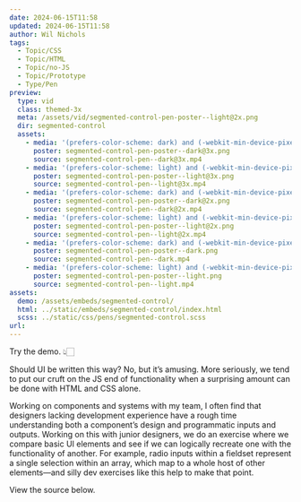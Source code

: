 ```yaml
---
date: 2024-06-15T11:58
updated: 2024-06-15T11:58
author: Wil Nichols
tags:
  - Topic/CSS
  - Topic/HTML
  - Topic/no-JS
  - Topic/Prototype
  - Type/Pen
preview: 
  type: vid
  class: themed-3x
  meta: /assets/vid/segmented-control-pen-poster--light@2x.png
  dir: segmented-control
  assets:
    - media: '(prefers-color-scheme: dark) and (-webkit-min-device-pixel-ratio: 3) and (min-resolution: 180dpi)'
      poster: segmented-control-pen-poster--dark@3x.png
      source: segmented-control-pen--dark@3x.mp4
    - media: '(prefers-color-scheme: light) and (-webkit-min-device-pixel-ratio: 3) and (min-resolution: 180dpi)'
      poster: segmented-control-pen-poster--light@3x.png
      source: segmented-control-pen--light@3x.mp4
    - media: '(prefers-color-scheme: dark) and (-webkit-min-device-pixel-ratio: 2) and (min-resolution: 120dpi)'
      poster: segmented-control-pen-poster--dark@2x.png
      source: segmented-control-pen--dark@2x.mp4
    - media: '(prefers-color-scheme: light) and (-webkit-min-device-pixel-ratio: 2) and (min-resolution: 120dpi)'
      poster: segmented-control-pen-poster--light@2x.png
      source: segmented-control-pen--light@2x.mp4
    - media: '(prefers-color-scheme: dark) and (-webkit-min-device-pixel-ratio: 1) and (min-resolution: 60dpi)'
      poster: segmented-control-pen-poster--dark.png
      source: segmented-control-pen--dark.mp4
    - media: '(prefers-color-scheme: light) and (-webkit-min-device-pixel-ratio: 1) and (min-resolution: 60dpi)'
      poster: segmented-control-pen-poster--light.png
      source: segmented-control-pen--light.mp4
assets: 
  demo: /assets/embeds/segmented-control/
  html: ../static/embeds/segmented-control/index.html
  scss: ../static/css/pens/segmented-control.scss
url: 
---
```

Try the demo. 👆🏻

Should UI be written this way? No, but it’s amusing. More seriously, we tend to put our cruft on the JS end of functionality when a surprising amount can be done with HTML and CSS alone. 

Working on components and systems with my team, I often find that designers lacking development experience have a rough time understanding both a component’s design and programmatic inputs and outputs. Working on this with junior designers, we do an exercise where we compare basic UI elements and see if we can logically recreate one with the functionality of another. For example, radio inputs within a fieldset represent a single selection within an array, which map to a whole host of other elements—and silly dev exercises like this help to make that point. 

View the source below.
